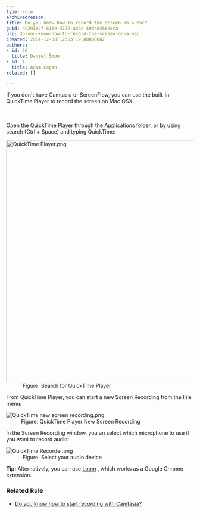 ```yaml
---
type: rule
archivedreason: 
title: Do you know how to record the screen on a Mac?
guid: dc29102f-816e-4777-a3ac-49dad456a0ca
uri: do-you-know-how-to-record-the-screen-on-a-mac
created: 2014-12-08T12:03:19.0000000Z
authors:
- id: 36
  title: Daniel Šmon
- id: 1
  title: Adam Cogan
related: []

---
```



If you don't have Camtasia or ScreenFlow, you can use the built-in QuickTime Player to record the screen on Mac OSX.<br>
<br><excerpt class='endintro'></excerpt><br>
<p>Open the QuickTime Player through the Applications folder, or by using search (Ctrl + Space) and typing QuickTime&#58;</p><dl class="image"><dt><img alt="QuickTime Player.png" src="/PublishingImages/QuickTime%20Player.png" style="width&#58;650px;" /></dt><dd>&#160;Figure&#58; Search for QuickTime Player</dd></dl><p>From QuickTime&#160;Player, you can start a new&#160;Screen Recording from the File menu&#58;&#160;</p><dl class="image"><dt><img alt="QuickTime new screen recording.png" src="/PublishingImages/QuickTime%20new%20screen%20recording.png" /></dt><dd>Figure&#58; QuickTime Player New Screen Recording&#160;</dd></dl><p>In the Screen Recording window, you an select which microphone to use if you want to record audio&#58;</p><dl class="image"><dt><img alt="QuickTime Recorder.png" src="/PublishingImages/QuickTime%20Recorder.png" /></dt><dd>&#160;Figure&#58; Select your audio device</dd></dl> 
<p class="greyBox">
   <b> Tip&#58;</b> Alternatively, you can use <a href="https&#58;//www.useloom.com/">Loom</a> <img src="/Style%20Library/SSW/CoreImages/external.gif" title="You are now leaving SSW" alt="" />, which works as a Google Chrome extension. <br></p><h3 class="ssw15-rteElement-H3">Related Rule <br></h3><ul><li><a href="/_layouts/15/FIXUPREDIRECT.ASPX?WebId=3dfc0e07-e23a-4cbb-aac2-e778b71166a2&amp;TermSetId=07da3ddf-0924-4cd2-a6d4-a4809ae20160&amp;TermId=84dca81b-9cc2-4b6a-a237-948304131b54">Do you know how to start recording with Camtasia?​​</a> <br></li></ul><br>


